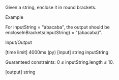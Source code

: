 Given a string, enclose it in round brackets.

Example

For inputString = "abacaba", the output should be
encloseInBrackets(inputString) = "(abacaba)".

Input/Output

[time limit] 4000ms (py)
[input] string inputString

Guaranteed constraints:
0 ≤ inputString.length ≤ 10.

[output] string
